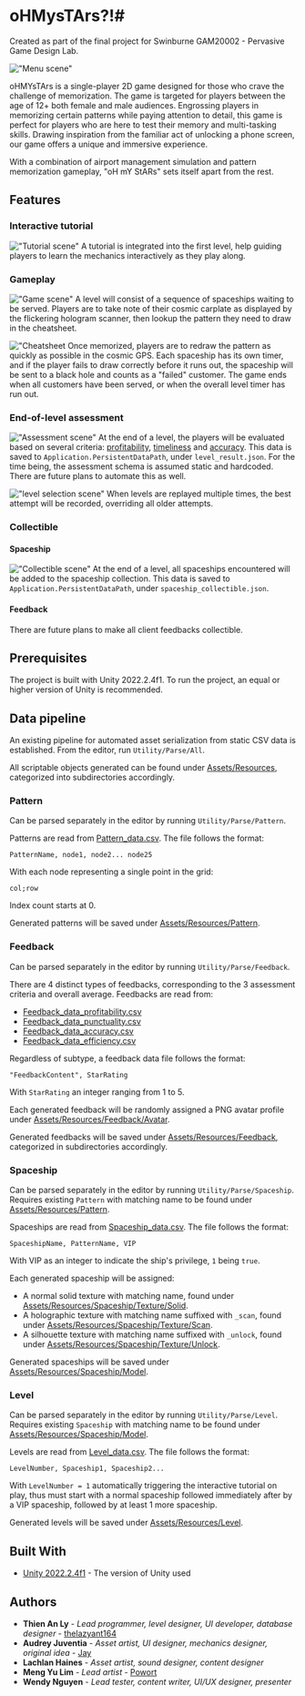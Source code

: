 # oHMysTArs?!#

Created as part of the final project for Swinburne GAM20002 - Pervasive Game Design Lab.

!["Menu scene"](Resources/menu.png)

oHMYsTArs is a single-player 2D game designed for those who crave the challenge of memorization. The game is targeted for players between the age of 12+ both female and male audiences. Engrossing players in memorizing certain patterns while paying attention to detail, this game is perfect for players who are here to test their memory and multi-tasking skills.
Drawing inspiration from the familiar act of unlocking a phone screen, our game offers a unique and immersive experience.

With a combination of airport management simulation and pattern memorization gameplay, "oH mY StARs" sets itself apart from the rest.

## Features

### Interactive tutorial

!["Tutorial scene"](Resources/tutorial.png)
A tutorial is integrated into the first level, help guiding players to learn the mechanics interactively as they play along.

### Gameplay

!["Game scene"](Resources/game.png)
A level will consist of a sequence of spaceships waiting to be served. Players are to take note of their cosmic carplate as displayed by the flickering hologram scanner, then lookup the pattern they need to draw in the cheatsheet.

!["Cheatsheet](Resources/cheatsheet.png)
Once memorized, players are to redraw the pattern as quickly as possible in the cosmic GPS. Each spaceship has its own timer, and if the player fails to draw correctly before it runs out, the spaceship will be sent to a black hole and counts as a "failed" customer. The game ends when all customers have been served, or when the overall level timer has run out.

### End-of-level assessment

!["Assessment scene"](Resources/assessment.png)
At the end of a level, the players will be evaluated based on several criteria: [profitability](Assets/Script/System/Assessment/Profitability.cs), [timeliness](Assets/Script/System/Assessment/Punctuality.cs) and [accuracy](Assets/Script/System/Assessment/Accuracy.cs). This data is saved to `Application.PersistentDataPath`, under `level_result.json`. For the time being, the assessment schema is assumed static and hardcoded. There are future plans to automate this as well.

!["level selection scene"](Resources/level.png)
When levels are replayed multiple times, the best attempt will be recorded, overriding all older attempts.

### Collectible

#### Spaceship

!["Collectible scene"](Resources/collectible.png)
At the end of a level, all spaceships encountered will be added to the spaceship collection. This data is saved to `Application.PersistentDataPath`, under `spaceship_collectible.json`.

#### Feedback

There are future plans to make all client feedbacks collectible.

## Prerequisites

The project is built with Unity 2022.2.4f1. To run the project, an equal or higher version of Unity is recommended.

## Data pipeline

An existing pipeline for automated asset serialization from static CSV data is established. From the editor, run `Utility/Parse/All`.

All scriptable objects generated can be found under [Assets/Resources](Assets/Resources/), categorized into subdirectories accordingly.

### Pattern

Can be parsed separately in the editor by running `Utility/Parse/Pattern`.

Patterns are read from [Pattern_data.csv](Assets/Editor/CSV/Pattern_data.csv). The file follows the format:

```
PatternName, node1, node2... node25
```

With each node representing a single point in the grid:

```
col;row
```

Index count starts at 0.

Generated patterns will be saved under [Assets/Resources/Pattern](Assets/Resources/Pattern/).

### Feedback

Can be parsed separately in the editor by running `Utility/Parse/Feedback`.

There are 4 distinct types of feedbacks, corresponding to the 3 assessment criteria and overall average.
Feedbacks are read from:

- [Feedback_data_profitability.csv](Assets/Editor/CSV/Feedback_data_profitability.csv)
- [Feedback_data_punctuality.csv](Assets/Editor/CSV/Feedback_data_punctuality.csv)
- [Feedback_data_accuracy.csv](Assets/Editor/CSV/Feedback_data_accuracy.csv)
- [Feedback_data_efficiency.csv](Assets/Editor/CSV/Feedback_data_efficiency.csv)

Regardless of subtype, a feedback data file follows the format:

```
"FeedbackContent", StarRating
```

With `StarRating` an integer ranging from 1 to 5.

Each generated feedback will be randomly assigned a PNG avatar profile under [Assets/Resources/Feedback/Avatar](Assets/Resources/Feedback/Avatar/).

Generated feedbacks will be saved under [Assets/Resources/Feedback](Assets/Resources/Feedback/), categorized in subdirectories accordingly.

### Spaceship

Can be parsed separately in the editor by running `Utility/Parse/Spaceship`.
Requires existing `Pattern` with matching name to be found under [Assets/Resources/Pattern](Assets/Resources/Pattern/).

Spaceships are read from [Spaceship_data.csv](Assets/Editor/CSV/Spaceship_data.csv). The file follows the format:

```
SpaceshipName, PatternName, VIP
```

With VIP as an integer to indicate the ship's privilege, `1` being `true`.

Each generated spaceship will be assigned:

- A normal solid texture with matching name, found under [Assets/Resources/Spaceship/Texture/Solid](Assets/Resources/Spaceship/Texture/Solid/).
- A holographic texture with matching name suffixed with `_scan`, found under [Assets/Resources/Spaceship/Texture/Scan](Assets/Resources/Spaceship/Texture/Scan/).
- A silhouette texture with matching name suffixed with `_unlock`, found under [Assets/Resources/Spaceship/Texture/Unlock](Assets/Resources/Spaceship/Texture/Unlock/).

Generated spaceships will be saved under [Assets/Resources/Spaceship/Model](Assets/Resources/Spaceship/Model/).

### Level

Can be parsed separately in the editor by running `Utility/Parse/Level`.
Requires existing `Spaceship` with matching name to be found under [Assets/Resources/Spaceship/Model](Assets/Resources/Spaceship/Model).

Levels are read from [Level_data.csv](Assets/Editor/CSV/Level_data.csv). The file follows the format:

```
LevelNumber, Spaceship1, Spaceship2...
```

With `LevelNumber = 1` automatically triggering the interactive tutorial on play, thus must start with a normal spaceship followed immediately after by a VIP spaceship, followed by at least 1 more spaceship.

Generated levels will be saved under [Assets/Resources/Level](Assets/Resources/Level/).

## Built With

- [Unity 2022.2.4f1](https://unity.com/releases/editor/whats-new/2022.2.4#release-notes) - The version of Unity used

## Authors

- **Thien An Ly** - _Lead programmer, level designer, UI developer, database designer_ - [thelazyant164](https://github.com/thelazyant164)
- **Audrey Juventia** - _Asset artist, UI designer, mechanics designer, original idea_ - [Jay](http://oddex.nightcode.id/)
- **Lachlan Haines** - _Asset artist, sound designer, content designer_
- **Meng Yu Lim** - _Lead artist_ - [Powort](https://powort.carrd.co/)
- **Wendy Nguyen** - _Lead tester, content writer, UI/UX designer, presenter_
